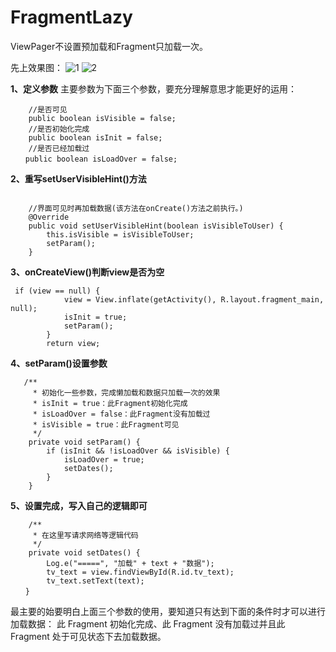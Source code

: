 # FragmentLazy
ViewPager不设置预加载和Fragment只加载一次。

先上效果图：
![1](https://github.com/wuqingsen/FragmentLazy/blob/master/%E6%95%88%E6%9E%9C%E5%9B%BE/1.png)  ![2](https://github.com/wuqingsen/FragmentLazy/blob/master/%E6%95%88%E6%9E%9C%E5%9B%BE/2.png)  

**1、定义参数**
主要参数为下面三个参数，要充分理解意思才能更好的运用：

```
    //是否可见
    public boolean isVisible = false;
    //是否初始化完成
    public boolean isInit = false;
    //是否已经加载过
　　public boolean isLoadOver = false;
```
**2、重写setUserVisibleHint()方法**

```

    //界面可见时再加载数据(该方法在onCreate()方法之前执行。)
    @Override
    public void setUserVisibleHint(boolean isVisibleToUser) {
        this.isVisible = isVisibleToUser;
        setParam();
    }
```
**3、onCreateView()判断view是否为空**

```       
 if (view == null) {
            view = View.inflate(getActivity(), R.layout.fragment_main, null);
            isInit = true;
            setParam();
        }
        return view;
```
**4、setParam()设置参数**

```      
   /**
     * 初始化一些参数，完成懒加载和数据只加载一次的效果
     * isInit = true：此Fragment初始化完成
     * isLoadOver = false：此Fragment没有加载过
     * isVisible = true：此Fragment可见
     */
    private void setParam() {
        if (isInit && !isLoadOver && isVisible) {
            isLoadOver = true;
            setDates();
        }
    }
```
**5、设置完成，写入自己的逻辑即可**

```    
    /**
     * 在这里写请求网络等逻辑代码
     */
    private void setDates() {
        Log.e("=====", "加载" + text + "数据");
        tv_text = view.findViewById(R.id.tv_text);
        tv_text.setText(text);
　　}
```
最主要的始要明白上面三个参数的使用，要知道只有达到下面的条件时才可以进行加载数据：
此 Fragment 初始化完成、此 Fragment 没有加载过并且此 Fragment 处于可见状态下去加载数据。　　

